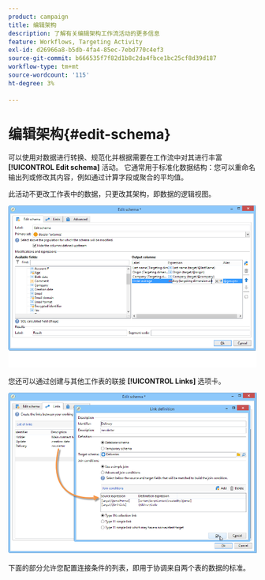 ```yaml
---
product: campaign
title: 编辑架构
description: 了解有关编辑架构工作流活动的更多信息
feature: Workflows, Targeting Activity
exl-id: d26966a8-b5db-4fa4-85ec-7ebd770c4ef3
source-git-commit: b666535f7f82d1b8c2da4fbce1bc25cf8d39d187
workflow-type: tm+mt
source-wordcount: '115'
ht-degree: 3%

---
```


# 编辑架构{#edit-schema}



可以使用对数据进行转换、规范化并根据需要在工作流中对其进行丰富 **[!UICONTROL Edit schema]** 活动。 它通常用于标准化数据结构：您可以重命名输出列或修改其内容，例如通过计算字段或聚合的平均值。

此活动不更改工作表中的数据，只更改其架构，即数据的逻辑视图。

![](assets/wf_manipulation_box.png)

您还可以通过创建与其他工作表的联接 **[!UICONTROL Links]** 选项卡。

![](assets/wf_manipulation_box_link_tab.png)

下面的部分允许您配置连接条件的列表，即用于协调来自两个表的数据的标准。
